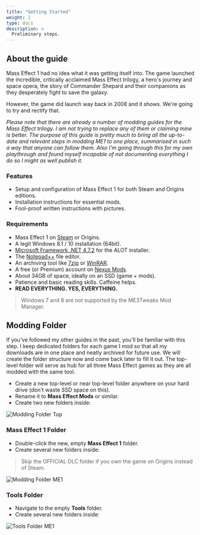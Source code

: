 ```yaml
---
title: "Getting Started"
weight: 1
type: docs
description: >
  Preliminary steps.
---
```


## About the guide

Mass Effect 1 had no idea what it was getting itself into. The game launched the incredible, critically acclaimed Mass Effect trilogy, a hero's journey and space opera, the story of Commander Shepard and their companions as they desperately fight to save the galaxy.

However, the game did launch way back in 2008 and it shows. We're going to try and rectify that.

*Please note that there are already a number of modding guides for the Mass Effect trilogy. I am not trying to replace any of them or claiming mine is better. The purpose of this guide is pretty much to bring all the up-to-date and relevant steps in modding ME1 to one place, summarised in such a way that anyone can follow them. Also I'm going through this for my own playthrough and found myself incapable of not documenting everything I do so I might as well publish it.*

### Features

- Setup and configuration of Mass Effect 1 for both Steam and Origins editions.
- Installation instructions for essential mods.
- Fool-proof written instructions with pictures.

### Requirements

- Mass Effect 1 on [Steam](https://store.steampowered.com/app/17460/Mass_Effect/) or Origins.
- A legit Windows 8.1 / 10 installation (64bit).
- [Microsoft Framework .NET 4.7.2](https://dotnet.microsoft.com/download/dotnet-framework/net472) for the ALOT installer.
- The [Notepad++](https://notepad-plus-plus.org/downloads/) file editor.
- An archiving tool like [7zip](https://www.7-zip.org/download.html) or [WinRAR](https://www.win-rar.com/start.html?&L=0).
- A free (or Premium) account on [Nexus Mods](https://www.nexusmods.com/).
- About 34GB of space, ideally on an SSD (game + mods).
- Patience and basic reading skills. Caffeine helps.
- **READ EVERYTHING. YES, EVERYTHING.**

> Windows 7 and 8 are not supported by the ME3Tweaks Mod Manager.

## Modding Folder

If you've followed my other guides in the past, you'll be familiar with this step. I keep dedicated folders for each game I mod so that all my downloads are in one place and neatly archived for future use. We will create the folder structure now and come back later to fill it out. The top-level folder will serve as hub for all three Mass Effect games as they are all modded with the same tool.

- Create a new top-level or near top-level folder anywhere on your hard drive (don't waste SSD space on this).
- Rename it to **Mass Effect Mods** or similar.
- Create two new folders inside:

![Modding Folder Top](/Pictures/bioware/mass-effect-1/modding-folder-top.png)

### Mass Effect 1 Folder

- Double-click the new, empty **Mass Effect 1** folder.
- Create several new folders inside:

> Skip the OFFICIAL DLC folder if you own the game on Origins instead of Steam.

![Modding Folder ME1](/Pictures/bioware/mass-effect-1/modding-folder-me1.png)

### Tools Folder

- Navigate to the empty **Tools** folder.
- Create several new folders inside:

![Tools Folder ME1](/Pictures/bioware/mass-effect-1/modding-folder-tools.png)
